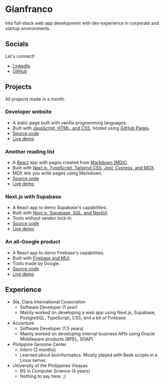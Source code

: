 # Gianfranco

Into full-stack web app development with dev experience in corporate and startup environments.

## Socials

Let's connect!

- [LinkedIn](https://www.linkedin.com/in/gf-co/)
- [GitHub](https://github.com/gf-co)

## Projects

All projects made in a month.

### Developer website

- A static page built with vanilla programming languages.
- Built with <u>JavaScript, HTML, and CSS</u>, hosted using <u>GitHub Pages</u>.
- [Source code](https://github.com/gf-co/gf-co.github.io)
- [Live demo](https://gf-co.github.io/)

### Another reading list

- A <u>React</u> app with pages created from <u>Markdown (MDX)</u>.
- Built with <u>Next.js, TypeScript, Tailwind CSS, Jest, Cypress, and MDX</u>.
- MDX lets you write pages using Markdown.
- [Source code](https://github.com/gf-co/another-book-list-website)
- [Live demo](https://another-book-list-website.vercel.app/)

### Next.js with Supabase

- A React app to demo Supabase's capabilities.
- Built with <u>Next.js, Supabase, SQL, and NextUI</u>.
- Tools without vendor lock-in.
- [Source code](https://github.com/gf-co/nextjs-with-supabase)
- [Live demo](https://nextjs-with-supabase-nine-zeta.vercel.app/)

### An all-Google product

- A React app to demo Firebase's capabilities.
- Built with <u>Firebase and MUI</u>.
- Tools made by Google.
- [Source code](https://github.com/gf-co/all-google-product)
- [Live demo](https://all-googly-product.firebaseapp.com/)

## Experience

- Sta. Clara International Corporation
  - Software Developer (1 year)
  - Mainly worked on developing a web app using Next.js, Supabase, PostgreSQL, TypeScript, CSS, and a bit of Firebase.
- Accenture
  - Software Developer (1.5 years)
  - Mainly worked on developing internal business APIs using Oracle Middleware products (BPEL, SOAP)
- Philippine Genome Center
  - Intern (2 months)
  - Learned about bioinformatics. Mostly played with Bash scripts in a Linux server.
- University of the Philippines Visayas
  - BS in Computer Science (4 years)
  - Nothing to say here. ;)
